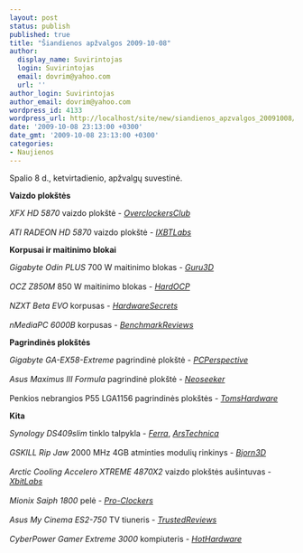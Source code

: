 ```yaml
---
layout: post
status: publish
published: true
title: "Šiandienos apžvalgos 2009-10-08"
author:
  display_name: Suvirintojas
  login: Suvirintojas
  email: dovrim@yahoo.com
  url: ''
author_login: Suvirintojas
author_email: dovrim@yahoo.com
wordpress_id: 4133
wordpress_url: http://localhost/site/new/siandienos_apzvalgos_20091008/
date: '2009-10-08 23:13:00 +0300'
date_gmt: '2009-10-08 23:13:00 +0300'
categories:
- Naujienos
---
```

<p>Spalio 8 d., ketvirtadienio, apžvalgų suvestinė.</p>
<p><b>Vaizdo plokštės</b></p>
<p><i>XFX HD 5870</i> vaizdo plokštė - <i><a class="ns" href="http://www.overclockersclub.com/reviews/xfx_hd_5870_1gb_hd587a_zn/">OverclockersClub</a></i><br />
<br /><i>ATI RADEON HD 5870</i> vaizdo plokštė - <i><a class="ns" href="http://ixbtlabs.com/articles3/video/cypress-p1.html">IXBTLabs</a></i></p>
<p><b>Korpusai ir maitinimo blokai</b></p>
<p><i>Gigabyte Odin PLUS</i> 700 W maitinimo blokas - <i><a class="ns" href="http://www.guru3d.com/article/gigabye-odin-plus-700w-psu-review-test/">Guru3D</a></i><br />
<br /><i>OCZ Z850M</i> 850 W maitinimo blokas - <i><a class="ns" href="http://www.hardocp.com/article/2009/10/08/ocz_z_series_z850m_850w_power_supply_review">HardOCP</a></i><br />
<br /><i>NZXT Beta EVO</i> korpusas - <i><a class="ns" href="http://www.hardwaresecrets.com/article/830">HardwareSecrets</a></i><br />
<br /><i>nMediaPC 6000B</i> korpusas - <i><a class="ns" href="http://benchmarkreviews.com/index.php?option=com_content&task=view&id=380&Itemid=61">BenchmarkReviews</a></i></p>
<p><b>Pagrindinės plokštės</b></p>
<p><i>Gigabyte GA-EX58-Extreme</i> pagrindinė plokštė - <i><a class="ns" href="http://pcper.com/article.php?aid=779">PCPerspective</a></i><br />
<br /><i>Asus Maximus III Formula</i> pagrindinė plokštė - <i><a class="ns" href="http://www.neoseeker.com/Articles/Hardware/Reviews/asus_maximus_formula/">Neoseeker</a></i><br />
<br />Penkios nebrangios P55 LGA1156 pagrindinės plokštės - <i><a class="ns" href="http://www.tomshardware.com/reviews/budget-p55-motherboard,2436.html">TomsHardware</a></i></p>
<p><b>Kita</b></p>
<p><i>Synology DS409slim</i> tinklo talpykla - <i><a class="ns" href="http://www.ferra.ru/online/networks/91475/">Ferra</a></i>, <i><a class="ns" href="http://arstechnica.com/hardware/news/2009/10/slim-is-in-laptop-drives-come-to-nas.ars">ArsTechnica</a></i><br />
<br /><i>GSKILL Rip Jaw</i> 2000 MHz 4GB atminties modulių rinkinys - <i><a class="ns" href="http://www.bjorn3d.com/read.php?cID=1681">Bjorn3D</a></i><br />
<br /><i>Arctic Cooling Accelero XTREME 4870X2</i> vaizdo plokštės aušintuvas - <i><a class="ns" href="http://www.xbitlabs.com/articles/coolers/display/ac-accelero-xtreme-4870x2.html">XbitLabs</a></i><br />
<br /><i>Mionix Saiph 1800</i> pelė - <i><a class="ns" href="http://www.pro-clockers.com/inputdevices/712-mionix-saiph-1800-gaming-mouse.html">Pro-Clockers</a></i><br />
<br /><i>Asus My Cinema ES2-750</i> TV tiuneris - <i><a class="ns" href="http://www.trustedreviews.com/multimedia/review/2009/10/08/Asus-My-Cinema-ES2-750-PT-FM-AV-RC-Hybrid-TV-Card/p1">TrustedReviews</a></i><br />
<br /><i>CyberPower Gamer Extreme 3000</i> kompiuteris - <i><a class="ns" href="http://hothardware.com/Articles/CyberPower-Gamer-Extreme-3000/">HotHardware</a></i><br /></p>
